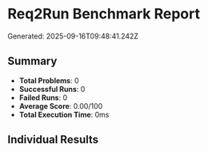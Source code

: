 # Req2Run Benchmark Report

Generated: 2025-09-16T09:48:41.242Z

## Summary
- **Total Problems**: 0
- **Successful Runs**: 0
- **Failed Runs**: 0
- **Average Score**: 0.00/100
- **Total Execution Time**: 0ms

## Individual Results

